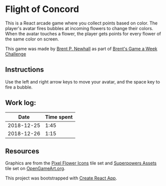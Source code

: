 # Flight of Concord

This is a React arcade game where you collect points based on color. The
player's avatar fires bubbles at incoming flowers to change their colors. When
the avatar touches a flower, the player gets points for every flower of the
same color on screen.

This game was made by [Brent P. Newhall](http://brentnewhall.com) as part of
[Brent's Game a Week Challenge](https://s3.amazonaws.com/brents-portfolio/index.html)

## Instructions

Use the left and right arrow keys to move your avatar, and the space key to
fire a bubble.

## Work log:

| Date | Time spent |
| ---- | ---------- |
| 2018-12-25 | 1:45 |
| 2018-12-26 | 1:15 |

## Resources

Graphics are from the [Pixel Flower Icons](https://opengameart.org/content/pixel-flower-icons)
tile set and [Superpowers Assets](https://opengameart.org/content/superpowers-assets-various-2d)
tile set on [OpenGameArt.org](https://opengameart.org).

This project was bootstrapped with
[Create React App](https://github.com/facebook/create-react-app).
